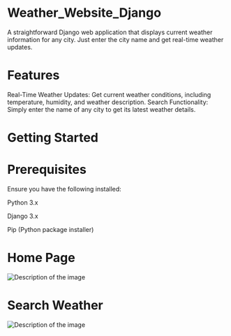 # Weather_Website_Django
A straightforward Django web application that displays current weather information for any city. Just enter the city name and get real-time weather updates.
#  Features

Real-Time Weather Updates: Get current weather conditions, including temperature, humidity, and weather description.
Search Functionality: Simply enter the name of any city to get its latest weather details.

# Getting Started

# Prerequisites
Ensure you have the following installed:

Python 3.x

Django 3.x

Pip (Python package installer)

# Home Page

![Description of the image](https://drive.google.com/uc?export=view&id=1NldfXJY2Lpjb2uOR4N7rZkzrdAIcRIFW)


# Search Weather

![Description of the image](https://drive.google.com/uc?export=view&id=1fU5zRgj6KionJEJIwowXNgF0oGQFuXOQ)


